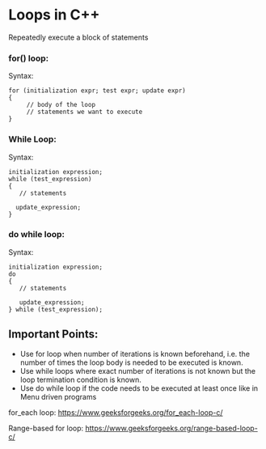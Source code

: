 # Loops in C++

Repeatedly execute a block of statements

### for() loop:

Syntax:

    for (initialization expr; test expr; update expr)
    {    
         // body of the loop
         // statements we want to execute
    }
    
### While Loop:

Syntax:

    initialization expression;
    while (test_expression)
    {
       // statements

      update_expression;
    }
    
### do while loop:

Syntax:

    initialization expression;
    do
    {
       // statements

       update_expression;
    } while (test_expression);
    
## Important Points:

- Use for loop when number of iterations is known beforehand, i.e. the number of times the loop body is needed to be executed is known.
- Use while loops where exact number of iterations is not known but the loop termination condition is known.
- Use do while loop if the code needs to be executed at least once like in Menu driven programs

for_each loop:
https://www.geeksforgeeks.org/for_each-loop-c/

Range-based for loop:
https://www.geeksforgeeks.org/range-based-loop-c/
